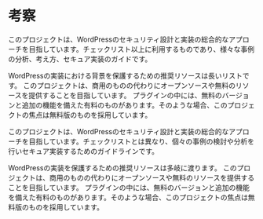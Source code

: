 # 考察

このプロジェクトは、WordPressのセキュリティ設計と実装の総合的なアプローチを目指しています。チェックリスト以上に利用するものであり、様々な事例の分析、考え方、セキュア実装のガイドです。

WordPressの実装における背景を保護するための推奨リソースは長いリストです。 このプロジェクトは、商用のものの代わりにオープンソースや無料のリソースを提供することを目指しています。 プラグインの中には、無料のバージョンと追加の機能を備えた有料のものがあります。そのような場合、このプロジェクトの焦点は無料版のものを採用しています。

このプロジェクトは、WordPressのセキュリティ設計と実装の総合的なアプローチを目指しています。チェックリストとは異なり、個々の事例の検討や分析を行いセキュア実装するためのガイドラインです。

WordPressの実装を保護するための推奨リソースは多岐に渡ります。 このプロジェクトは、商用のものの代わりにオープンソースや無料のリソースを提供することを目指しています。 プラグインの中には、無料のバージョンと追加の機能を備えた有料のものがあります。そのような場合、このプロジェクトの焦点は無料版のものを採用しています。
